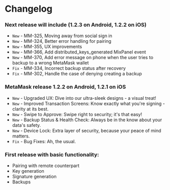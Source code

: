 # Changelog

### Next release will include (1.2.3 on Android, 1.2.2 on iOS)

- `New` - MM-325, Moving away from social sign in
- `New` - MM-324, Better error handling for pairing
- `New` - MM-355, UX improvements
- `New` - MM-366, Add distributed_keys_generated MixPanel event
- `New` - MM-370, Add error message on phone when the user tries to backup to a wrong MetaMask wallet
- `Fix` - MM-334, Incorrect backup status after recovery
- `Fix` - MM-302, Handle the case of denying creating a backup

### MetaMask release 1.2.2 on Android, 1.2.1 on iOS

- `New` - Upgraded UX: Dive into our ultra-sleek designs - a visual treat!
- `New` - Improved Transaction Screens: Know exactly what you're signing - clarity at its best.
- `New` - Swipe to Approve: Swipe right to security; it's that easy!
- `New` - Backup Status & Health Check: Always be in the know about your data's safety.
- `New` - Device Lock: Extra layer of security, because your peace of mind matters.
- `Fix` - Bug Fixes: Ah, the usual.

### First release with basic functionality:

- Pairing with remote counterpart
- Key generation
- Signature generation
- Backups

